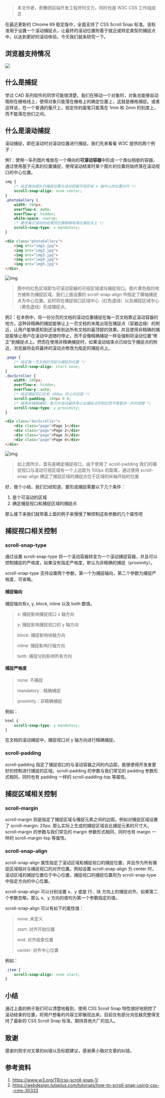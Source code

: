 > 本文作者，奇舞团前端开发工程师何文力，同时也是 W3C CSS 工作组成员

在最近更新的 Chrome 69 稳定版中，全面支持了 CSS Scroll Snap 标准。该标准用于设置一个滚动捕捉点，让最终的滚动位置附着于就近或特定类型的捕捉点中，以达到更好的滚动体验。今天我们就来研究一下。

## 浏览器支持情况

![](http://p5.qhimg.com/t014a8a6f8073cc56a0.png)

## 什么是捕捉

学过 CAD 系列软件的同学可能很清楚，我们在移动一个对象时，对象总能够自动吸附在栅格线上，使得对象只能落在栅格上的确定位置上，这就是栅格捕捉。或者这样说，在一个普通的量尺上，规定你的画笔只能落在 1mm 和 2mm 的刻度上，而不能落在他们之间。

## 什么是滚动捕捉

滚动捕捉，即在滚动时对滚动位置进行捕捉。我们先来看看 W3C 提供的两个例子：

例1：使用一系列图片堆放在一个横向的**可滚动容器**中形成一个类似相册的容器，通过使用基于元素的位置捕捉，使得滚动结束时某个图片的位置将始终落在滚动视口的中心位置。

```css
img {
    /* 指定每张图片的捕捉位置与滚动容器可视区域 x 轴中心的位置对齐 */
    scroll-snap-align: none center;
}
.photoGallery {
    width: 500px;
    overflow-x: auto;
    overflow-y: hidden;
    white-space: nowrap;
    /* 要求每次滚动的结束的位置精确地落在捕捉点上 */
    scroll-snap-type: x mandatory;
}
```

```html
<div class="photoGallery">
    <img src="img1.jpg">
    <img src="img2.jpg">
    <img src="img3.jpg">
    <img src="img4.jpg">
    <img src="img5.jpg">
</div>
```



![img](https://www.w3.org/TR/css-scroll-snap-1/images/element_snap_positions.png)

> 图中的红色区域即为可滚动容器的可视区域或叫捕捉视口。图片黄色框的地方被称为捕捉区域。我们上面设置的 scroll-snap-align 中指定了横轴捕捉点为中心位置。此时将在捕捉视口区域中心（红色虚线）以及捕捉区域中心（黄色虚线）形成捕捉点。

例2：在本例中，将一份分页的文档的滚动位置捕捉在每一页文档靠近滚动容器的地方。这种非精确的捕捉能够让上一页文档的末尾出现在捕捉点（容器边缘）的附近，让用户能够感知到还没有到达所有文档的最顶部的效果。并且使用非精确的捕捉能够让用户在滚动中途随时停止，而不会像精确捕捉一样会强制将滚动位置”修正“到捕捉点上。然而在使用非精确捕捉时，如果滚动结束点已经位于捕捉点的附近，浏览器将会将最终的滚动点修改为指定的捕捉点上。

```css
.page {
    /* 指定每一页文档的顶部为捕捉的位置 */
    scroll-snap-align: start none;
}
.docScroller {
    width: 500px;
    overflow-x: hidden;
    overflow-y: auto;
    /* 指定捕捉视口应有 100px 的上内边距 */
    scroll-padding: 100px 0 0;
    /* 使用非精确捕捉，能允许滚动最终停止在捕捉点的附近而不需要进一步的调整 */
    scroll-snap-type: y proximity;
}
```

```html
<div class="docScroller">
    <div class="page">Page 1</div>
    <div class="page">Page 2</div>
    <div class="page">Page 3</div>
    <div class="page">Page 4</div>
</div>
```

![img](https://www.w3.org/TR/css-scroll-snap-1/images/element_snap_positions_offset.png)

> 如上图所示，首先是确定捕捉视口，由于使用了 scroll-padding 我们的捕捉视口与滚动可视区域有一个上边距为 100px 的距离，通过使用 scroll-snap-align 确定了捕捉区域的捕捉点位于区域的纵轴开始的位置

好，做个小结，我们已经知道，要形成捕捉需要以下几个条件：

1. 是个可滚动的区域
2. 确定捕捉视口和捕捉区域的捕捉点

那么接下来我们就带着上面的例子来慢慢了解控制这些参数的几个属性吧

## 捕捉视口相关控制

### scroll-snap-type

通过设置 scroll-snap-type 将一个滚动容器转变为一个滚动捕捉容器，并且可以控制捕捉的严格度，如果没有指定严格度，默认为非精确的捕捉（proximity）。

scroll-snap-type 支持设置两个参数，第一个为捕捉轴向，第二个参数为捕捉严格度，可省略。

#### 捕捉轴向

捕捉轴向有x, y, block, inline 以及 both 数值。

> x: 捕捉影响捕捉视口 x 轴方向
>
> y: 捕捉影响捕捉视口的 y 轴方向
>
> block: 捕捉影响块轴方向
>
> inline: 捕捉影响行轴方向
>
> both: 捕捉分别影响所有方向

#### 捕捉严格度

> none: 不捕捉
>
> mandatory：精确捕捉
>
> proximity：非精确捕捉

例如：

```css
html {
    scroll-snap-type: y mandatory;
}
```

在文档的滚动捕捉中，捕捉视口对 y 轴方向进行精确捕捉。

### scroll-padding

scroll-padding 指定了捕捉视口的与滚动容器之间的内边距，能够使得开发者更好的控制进行捕捉的区域。scroll-padding 的参数与我们常见的 padding 参数形式相同，同时也有 padding 一样的 scroll-padding-top 等属性。

## 捕捉区域相关控制

### scroll-margin

scroll-margin 则是指定了捕捉区域与捕捉元素之间的边距。例如对捕捉区域设置了 scroll-margin: 20px; 那么实际上生成的捕捉区域会比捕捉元素的尺寸大。 scroll-margin 的参数与我们常见的 margin 参数形式相同，同时也有 margin 一样的 scroll-margin-top 等属性。

### scroll-snap-align

scroll-snap-align 属性指定了滚动区域和捕捉视口的捕捉位置，并且作为所有捕捉区域相对与捕捉视口的对齐位置。例如设置 scroll-snap-align 为 center 时，滚动区域的捕捉位置位于中心位置，捕捉视口的捕捉位置则为 scroll-snap-type 中指定方向的中心位置。

scroll-snap-align 可以分别设置 x、y 或是 行、块 方向上的捕捉对齐。如果第二个参数忽略，那么 x、y 方向的值均为第一个参数指定的值。

scroll-snap-align 可以有如下的属性值：

> none: 未定义
>
> start: 对齐开始位置
>
> end: 对齐结束位置
>
> center: 对齐中心位置

例如：

```css
.item {
    scroll-snap-align: none start;
}
```

## 小结

通过上面的例子我们可以清楚地看到，使用 CSS Scroll Snap 特性很好地把控了滚动结束的位置，将用户想看的内容立即展现出来。目前仅有部分浏览器完整得支持了最新的 CSS Scroll Snap 标准，期待其他大厂的加入。

## 致谢

感谢刘观宇对文章的纠错以及标题建议，感谢黄小璐对文章的纠错。

## 参考资料

1. https://www.w3.org/TR/css-scroll-snap-1/
2. https://webdesign.tutsplus.com/tutorials/how-to-scroll-snap-using-css--cms-30333

